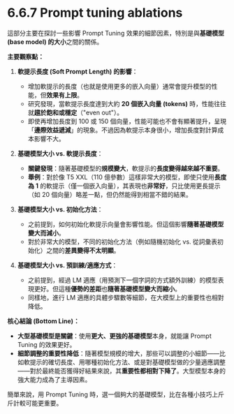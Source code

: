 # 6.6.7 Prompt tuning ablations

這部分主要在探討一些影響 Prompt Tuning 效果的細節因素，特別是與**基礎模型 (base model) 的大小**之間的關係。

**主要觀察點：**

1. **軟提示長度 (Soft Prompt Length) 的影響**：
    
    - 增加軟提示的長度（也就是使用更多的嵌入向量）通常會提升模型的性能，但**效果有上限**。
    - 研究發現，當軟提示長度達到大約 **20 個嵌入向量 (tokens)** 時，性能往往就**趨於飽和或穩定**（"even out"）。
    - 即使再增加長度到 100 或 150 個向量，性能可能也不會有顯著提升，呈現「**邊際效益遞減**」的現象。不過因為軟提示本身很小，增加長度對計算成本影響不大。
2. **基礎模型大小 vs. 軟提示長度**：
    
    - **關鍵發現**：隨著基礎模型的**規模變大**，軟提示的**長度變得越來越不重要**。
    - **舉例**：對於像 T5 XXL（110 億參數）這樣非常大的模型，即使只使用**長度為 1** 的軟提示（僅一個嵌入向量），其表現也**非常好**，只比使用更長提示（如 20 個向量）略差一點，但仍然能得到相當不錯的結果。
3. **基礎模型大小 vs. 初始化方法**：
    
    - 之前提到，如何初始化軟提示向量會影響性能。但這個影響**隨著基礎模型變大而減小**。
    - 對於非常大的模型，不同的初始化方法（例如隨機初始化 vs. 從詞彙表初始化）之間的**差異變得不太明顯**。
4. **基礎模型大小 vs. 預訓練/適應方式**：
    
    - 之前提到，經過 LM 適應（用預測下一個字詞的方式額外訓練）的模型表現更好。但這種**優勢的差距**也**隨著基礎模型變大而縮小**。
    - 同樣地，進行 LM 適應的具體步驟數等細節，在大模型上的重要性也相對降低。

**核心結論 (Bottom Line)：**

- **大型基礎模型是關鍵**：使用**更大、更強的基礎模型**本身，就能讓 Prompt Tuning 的效果更好。
- **細節調整的重要性降低**：隨著模型規模的增大，那些可以調整的小細節——比如軟提示的確切長度、用哪種初始化方法、或是對基礎模型做的少量適應調整——對於最終能否獲得好結果來說，其**重要性都相對下降了**。大型模型本身的強大能力成為了主導因素。

簡單來說，用 Prompt Tuning 時，選一個夠大的基礎模型，比在各種小技巧上斤斤計較可能更重要。

